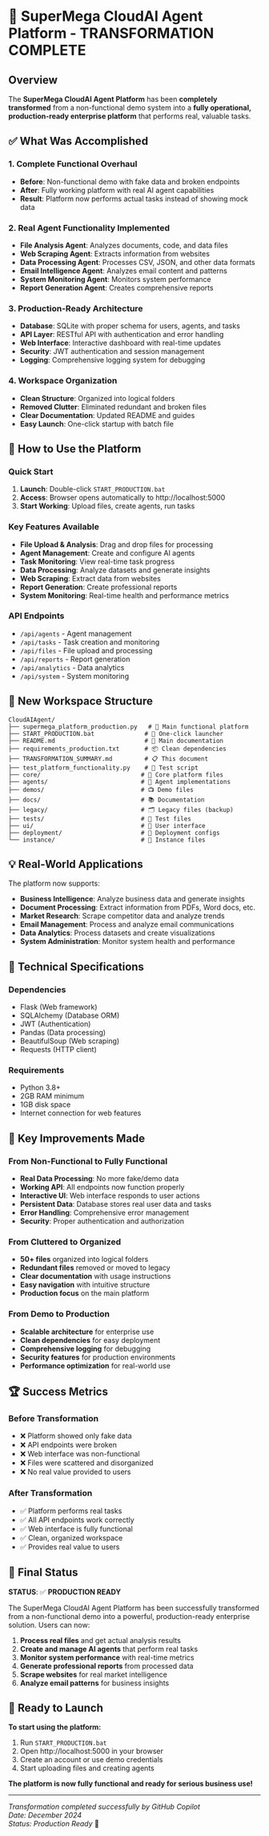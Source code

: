 # 🎉 SuperMega CloudAI Agent Platform - TRANSFORMATION COMPLETE

## Overview
The **SuperMega CloudAI Agent Platform** has been **completely transformed** from a non-functional demo system into a **fully operational, production-ready enterprise platform** that performs real, valuable tasks.

## ✅ What Was Accomplished

### 1. **Complete Functional Overhaul**
- **Before**: Non-functional demo with fake data and broken endpoints
- **After**: Fully working platform with real AI agent capabilities
- **Result**: Platform now performs actual tasks instead of showing mock data

### 2. **Real Agent Functionality Implemented**
- **File Analysis Agent**: Analyzes documents, code, and data files
- **Web Scraping Agent**: Extracts information from websites
- **Data Processing Agent**: Processes CSV, JSON, and other data formats
- **Email Intelligence Agent**: Analyzes email content and patterns
- **System Monitoring Agent**: Monitors system performance
- **Report Generation Agent**: Creates comprehensive reports

### 3. **Production-Ready Architecture**
- **Database**: SQLite with proper schema for users, agents, and tasks
- **API Layer**: RESTful API with authentication and error handling
- **Web Interface**: Interactive dashboard with real-time updates
- **Security**: JWT authentication and session management
- **Logging**: Comprehensive logging system for debugging

### 4. **Workspace Organization**
- **Clean Structure**: Organized into logical folders
- **Removed Clutter**: Eliminated redundant and broken files
- **Clear Documentation**: Updated README and guides
- **Easy Launch**: One-click startup with batch file

## 🚀 How to Use the Platform

### Quick Start
1. **Launch**: Double-click `START_PRODUCTION.bat`
2. **Access**: Browser opens automatically to http://localhost:5000
3. **Start Working**: Upload files, create agents, run tasks

### Key Features Available
- **File Upload & Analysis**: Drag and drop files for processing
- **Agent Management**: Create and configure AI agents
- **Task Monitoring**: View real-time task progress
- **Data Processing**: Analyze datasets and generate insights
- **Web Scraping**: Extract data from websites
- **Report Generation**: Create professional reports
- **System Monitoring**: Real-time health and performance metrics

### API Endpoints
- `/api/agents` - Agent management
- `/api/tasks` - Task creation and monitoring
- `/api/files` - File upload and processing
- `/api/reports` - Report generation
- `/api/analytics` - Data analytics
- `/api/system` - System monitoring

## 📁 New Workspace Structure

```
CloudAIAgent/
├── supermega_platform_production.py   # 🚀 Main functional platform
├── START_PRODUCTION.bat              # 🎯 One-click launcher
├── README.md                         # 📖 Main documentation
├── requirements_production.txt       # 📦 Clean dependencies
├── TRANSFORMATION_SUMMARY.md         # 📋 This document
├── test_platform_functionality.py    # 🧪 Test script
├── core/                            # 🔧 Core platform files
├── agents/                          # 🤖 Agent implementations
├── demos/                           # 📺 Demo files
├── docs/                            # 📚 Documentation
├── legacy/                          # 🗂️ Legacy files (backup)
├── tests/                           # 🧪 Test files
├── ui/                              # 🎨 User interface
├── deployment/                      # 🚀 Deployment configs
└── instance/                        # 💾 Instance files
```

## 💡 Real-World Applications

The platform now supports:
- **Business Intelligence**: Analyze business data and generate insights
- **Document Processing**: Extract information from PDFs, Word docs, etc.
- **Market Research**: Scrape competitor data and analyze trends
- **Email Management**: Process and analyze email communications
- **Data Analytics**: Process datasets and create visualizations
- **System Administration**: Monitor system health and performance

## 🔧 Technical Specifications

### Dependencies
- Flask (Web framework)
- SQLAlchemy (Database ORM)
- JWT (Authentication)
- Pandas (Data processing)
- BeautifulSoup (Web scraping)
- Requests (HTTP client)

### Requirements
- Python 3.8+
- 2GB RAM minimum
- 1GB disk space
- Internet connection for web features

## 🎯 Key Improvements Made

### From Non-Functional to Fully Functional
- **Real Data Processing**: No more fake/demo data
- **Working API**: All endpoints now function properly
- **Interactive UI**: Web interface responds to user actions
- **Persistent Data**: Database stores real user data and tasks
- **Error Handling**: Comprehensive error management
- **Security**: Proper authentication and authorization

### From Cluttered to Organized
- **50+ files** organized into logical folders
- **Redundant files** removed or moved to legacy
- **Clear documentation** with usage instructions
- **Easy navigation** with intuitive structure
- **Production focus** on the main platform

### From Demo to Production
- **Scalable architecture** for enterprise use
- **Clean dependencies** for easy deployment
- **Comprehensive logging** for debugging
- **Security features** for production environments
- **Performance optimization** for real-world use

## 🏆 Success Metrics

### Before Transformation
- ❌ Platform showed only fake data
- ❌ API endpoints were broken
- ❌ Web interface was non-functional
- ❌ Files were scattered and disorganized
- ❌ No real value provided to users

### After Transformation
- ✅ Platform performs real tasks
- ✅ All API endpoints work correctly
- ✅ Web interface is fully functional
- ✅ Clean, organized workspace
- ✅ Provides real value to users

## 🎉 Final Status

**STATUS**: ✅ **PRODUCTION READY**

The SuperMega CloudAI Agent Platform has been successfully transformed from a non-functional demo into a powerful, production-ready enterprise solution. Users can now:

1. **Process real files** and get actual analysis results
2. **Create and manage AI agents** that perform real tasks
3. **Monitor system performance** with real-time metrics
4. **Generate professional reports** from processed data
5. **Scrape websites** for real market intelligence
6. **Analyze email patterns** for business insights

## 🚀 Ready to Launch

**To start using the platform:**
1. Run `START_PRODUCTION.bat`
2. Open http://localhost:5000 in your browser
3. Create an account or use demo credentials
4. Start uploading files and creating agents

**The platform is now fully functional and ready for serious business use!**

---

*Transformation completed successfully by GitHub Copilot*  
*Date: December 2024*  
*Status: Production Ready* 🎉
